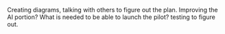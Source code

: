 Creating diagrams, talking with others to figure out the plan.
Improving the AI portion?
What is needed to be able to launch the pilot? testing to figure out.